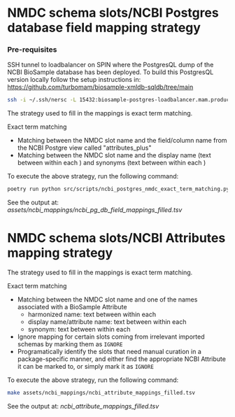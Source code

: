 # NMDC schema slots/NCBI Postgres database field mapping strategy

### Pre-requisites

SSH tunnel to loadbalancer on SPIN where the PostgresQL dump of the NCBI BioSample database has been deployed. To build this PostgresQL version locally follow the setup instructions in: https://github.com/turbomam/biosample-xmldb-sqldb/tree/main

```bash
ssh -i ~/.ssh/nersc -L 15432:biosample-postgres-loadbalancer.mam.production.svc.spin.nersc.org:5432 <nersc-username>@dtn01.nersc.gov
```

The strategy used to fill in the mappings is exact term matching.

Exact term matching
* Matching between the NMDC slot name and the field/column name from the NCBI Postgre view called "attributes_plus"
* Matching between the NMDC slot name and the display name (text between <Name></Name> within each <Attribute></Attribute>) and synonyms (text between <Synonym></Synonym> within each <Attribute></Attribute>)

To execute the above strategy, run the following command:

```bash
poetry run python src/scripts/ncbi_postgres_nmdc_exact_term_matching.py
```

See the output at: *assets/ncbi_mappings/ncbi_pg_db_field_mappings_filled.tsv*

# NMDC schema slots/NCBI Attributes mapping strategy

The strategy used to fill in the mappings is exact term matching.

Exact term matching
* Matching between the NMDC slot name and one of the names associated with a BioSample Attribute
  * harmonized name: text between <HarmonizedName></HarmonizedName> within each <Attribute></Attribute>
  * display name/attribute name: text between <Name></Name> within each <Attribute></Attribute>
  * synonym: text between <Synonym></Synonym> within each <Attribute></Attribute>
* Ignore mapping for certain slots coming from irrelevant imported schemas 
by marking them as `IGNORE`
* Programatically identify the slots that need manual curation in a package-specific manner, 
and either find the appropriate NCBI Attribute it can be marked to, or simply mark it as `IGNORE`

To execute the above strategy, run the following command:

```bash
make assets/ncbi_mappings/ncbi_attribute_mappings_filled.tsv
```

See the output at: *ncbi_attribute_mappings_filled.tsv*